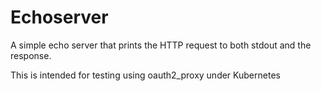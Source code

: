 # Echoserver

A simple echo server that prints the HTTP request to both stdout and the response. 

This is intended for testing using oauth2_proxy under Kubernetes

